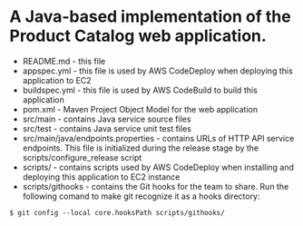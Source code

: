 A Java-based implementation of the Product Catalog web application.
===================================================================

* README.md - this file
* appspec.yml - this file is used by AWS CodeDeploy when deploying this application to EC2
* buildspec.yml - this file is used by AWS CodeBuild to build this application
* pom.xml - Maven Project Object Model for the web application
* src/main - contains Java service source files
* src/test - contains Java service unit test files
* src/main/java/endpoints.properties - contains URLs of HTTP API service endpoints. This file is initialized during the release stage by the scripts/configure_release script
* scripts/ - contains scripts used by AWS CodeDeploy when installing and deploying this application to EC2 instance
* scripts/githooks - contains the Git hooks for the team to share. Run the following comand to make git recognize it as a hooks directory:
```
$ git config --local core.hooksPath scripts/githooks/
```
